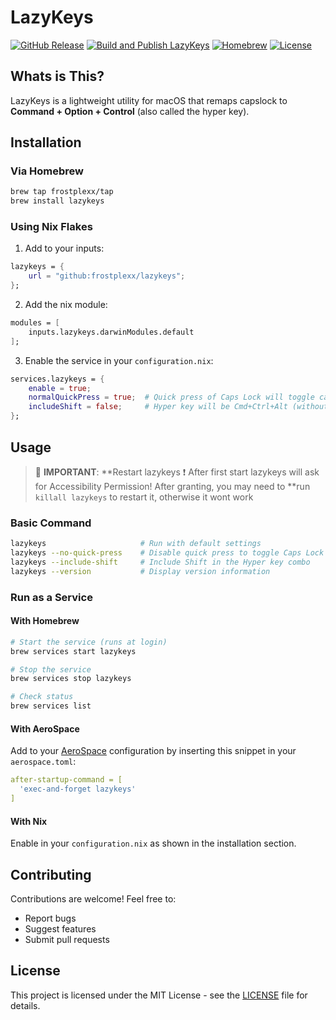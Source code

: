 # LazyKeys

[![GitHub Release](https://img.shields.io/github/v/release/frostplexx/LazyKeys)](https://github.com/frostplexx/LazyKeys/releases)
[![Build and Publish LazyKeys](https://github.com/frostplexx/LazyKeys/actions/workflows/build_and_publish.yml/badge.svg)](https://github.com/frostplexx/LazyKeys/actions/workflows/build_and_publish.yml)
[![Homebrew](https://img.shields.io/badge/homebrew-available-blue)](https://github.com/frostplexx/lazykeys)
[![License](https://img.shields.io/badge/license-MIT-green)](LICENSE)

## Whats is This?

LazyKeys is a lightweight utility for macOS that remaps capslock to **Command + Option + Control**  (also called the hyper key).


## Installation

### Via Homebrew
```bash
brew tap frostplexx/tap
brew install lazykeys
```

### Using Nix Flakes
1. Add to your inputs:
```nix
lazykeys = {
    url = "github:frostplexx/lazykeys";
};
```

2. Add the nix module:
```nix
modules = [
    inputs.lazykeys.darwinModules.default
];
```

3. Enable the service in your `configuration.nix`:
```nix
services.lazykeys = {
    enable = true;
    normalQuickPress = true;  # Quick press of Caps Lock will toggle capslock
    includeShift = false;     # Hyper key will be Cmd+Ctrl+Alt (without Shift)
};
```

## Usage

<!-- prettier-ignore -->
> :red_circle: **IMPORTANT**: **Restart lazykeys :exclamation:
> After first start lazykeys will ask for Accessibility Permission!
> After granting, you may need to **run `killall lazykeys` to restart it, otherwise it wont work 

### Basic Command
```bash
lazykeys                     # Run with default settings
lazykeys --no-quick-press    # Disable quick press to toggle Caps Lock
lazykeys --include-shift     # Include Shift in the Hyper key combo
lazykeys --version           # Display version information
```


### Run as a Service

#### With Homebrew
```bash
# Start the service (runs at login)
brew services start lazykeys

# Stop the service
brew services stop lazykeys

# Check status
brew services list
```

#### With AeroSpace
Add to your [AeroSpace](https://github.com/nikitabobko/AeroSpace) configuration by inserting this snippet in your `aerospace.toml`:

```yaml
after-startup-command = [
  'exec-and-forget lazykeys'
]
```

#### With Nix
Enable in your `configuration.nix` as shown in the installation section.


## Contributing

Contributions are welcome! Feel free to:
- Report bugs
- Suggest features
- Submit pull requests

## License

This project is licensed under the MIT License - see the [LICENSE](LICENSE) file for details.
